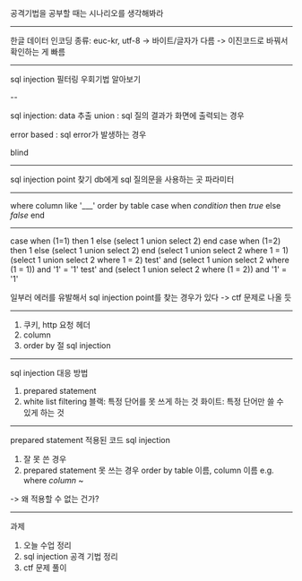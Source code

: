 공격기법을 공부할 때는 시나리오를 생각해봐라

---

한글 데이터
인코딩 종류: euc-kr, utf-8 -> 바이트/글자가 다름
-> 이진코드로 바꿔서 확인하는 게 빠름

---

sql injection 필터링 우회기법 알아보기

--

sql injection: data 추출
union
: sql 질의 결과가 화면에 출력되는 경우

error based
: sql error가 발생하는 경우

blind

---

sql injection point 찾기
db에게 sql 질의문을 사용하는 곳
파라미터

---

where column like '___'
order by table
case when _condition_ then _true_ else _false_ end

---

case when (1=1) then 1 else (select 1 union select 2) end
case when (1=2) then 1 else (select 1 union select 2) end
(select 1 union select 2 where 1 = 1)
(select 1 union select 2 where 1 = 2)
test' and (select 1 union select 2 where (1 = 1)) and '1' = '1'
test' and (select 1 union select 2 where (1 = 2)) and '1' = '1'

일부러 에러를 유발해서 sql injection point를 찾는 경우가 있다 -> ctf 문제로 나올 듯

---

1. 쿠키, http 요청 헤더
2. column
3. order by 절 sql injection

---

sql injection 대응 방법
1. prepared statement
2. white list filtering
블랙: 특정 단어를 못 쓰게 하는 것
화이트: 특정 단어만 쓸 수 있게 하는 것

---

prepared statement 적용된 코드 sql injection
1. 잘 못 쓴 경우
2. prepared statement 못 쓰는 경우
order by
table 이름, column 이름
e.g. where _column_ ~

-> 왜 적용할 수 없는 건가?

---

과제
1. 오늘 수업 정리
2. sql injection 공격 기법 정리
3. ctf 문제 풀이
